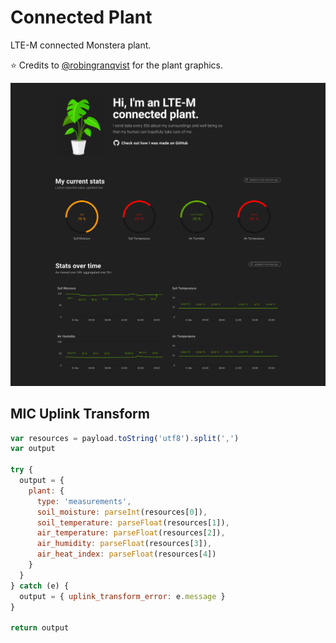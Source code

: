 # Connected Plant

LTE-M connected Monstera plant.

:star: Credits to [@robingranqvist](https://github.com/robingranqvist) for the plant graphics.

![Preview](./preview.png)

## MIC Uplink Transform

```js
var resources = payload.toString('utf8').split(',')
var output

try {
  output = {
    plant: {
      type: 'measurements',
      soil_moisture: parseInt(resources[0]),
      soil_temperature: parseFloat(resources[1]),
      air_temperature: parseFloat(resources[2]),
      air_humidity: parseFloat(resources[3]),
      air_heat_index: parseFloat(resources[4])
    }
  }
} catch (e) {
  output = { uplink_transform_error: e.message }
}

return output
```

